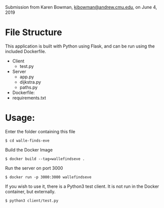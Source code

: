 Submission from Karen Bowman, kibowman@andrew.cmu.edu, on June 4, 2019

# File Structure

This application is built with Python using Flask, and can be run using the
included Dockerfile.

- Client
  - test.py
- Server
  - app.py
  - dijkstra.py
  - paths.py
- Dockerfile:
- requirements.txt

# Usage:

Enter the folder containing this file

```$ cd walle-finds-eve```

Build the Docker Image

```$ docker build --tag=wallefindseve .```

Run the server on port 3000

```$ docker run -p 3000:3000 wallefindseve```

If you wish to use it, there is a Python3 test client. It is not run in the Docker container, but externally.

```$ python3 client/test.py ```
